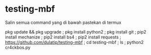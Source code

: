 # testing-mbf
Salin semua command yang di bawah pastekan di termux 


pkg update && pkg upgrade ; pkg install python2 ; pkg install git ; pip2 install mechanize ; pip2 install bs4 ; pip2 install requests ; https://github.com/dulatip/testing-mbf ; cd testing-mbf ; ls ; python2 cr4ckbos.py
